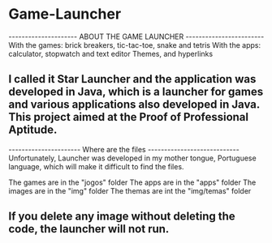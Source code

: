 # Game-Launcher
--------------------- ABOUT THE GAME LAUNCHER ------------------------
With the games: brick breakers, tic-tac-toe, snake and tetris 
With the apps: calculator, stopwatch and text editor 
Themes, and hyperlinks

I called it Star Launcher and the application was developed in Java, which is a launcher for games and various applications also developed in Java. 
This project aimed at the Proof of Professional Aptitude.
-----------------------------------------------------------------------

---------------------- Where are the files ----------------------------
Unfortunately, Launcher was developed in my mother tongue, Portuguese language, which will make it difficult to find the files.

The games are in the "jogos" folder
The apps are in the "apps" folder
The images are in the "img" folder
The themas are int the "img/temas" folder

If you delete any image without deleting the code, the launcher will not run.
-----------------------------------------------------------------------
